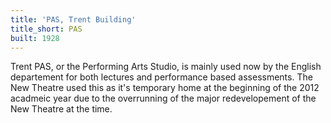 ```yaml
---
title: 'PAS, Trent Building'
title_short: PAS
built: 1928
---
```


Trent PAS, or the Performing Arts Studio, is mainly used now by the English departement for both lectures and performance based assessments. The New Theatre used this as it's temporary home at the beginning of the 2012 acadmeic year due to the overrunning of the major redevelopement of the New Theatre at the time.
 

